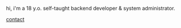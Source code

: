 hi, i'm a 18 y.o. self-taught backend developer & system administrator.<br>

[contact](mailto://me@ardadaglioglu.com)
